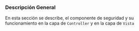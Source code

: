 ### Descripci&oacute;n General

En esta secci&oacute;n se describe, el componente de seguridad y su funcionamiento en la capa de `Controller` y en la capa de `Vista`